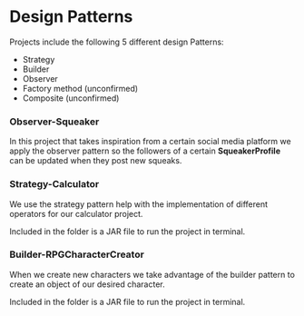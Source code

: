 # Design Patterns
 
 Projects include the following 5 different design Patterns:

 - Strategy
 - Builder
 - Observer
 - Factory method (unconfirmed)
 - Composite (unconfirmed)

### Observer-Squeaker
 
 In this project that takes inspiration from a certain social media platform we apply the observer pattern so the followers of a certain **SqueakerProfile** can be updated when they post new squeaks.

### Strategy-Calculator

 We use the strategy pattern help with the implementation of different operators for our calculator project.

 Included in the folder is a JAR file to run the project in terminal.

### Builder-RPGCharacterCreator

 When we create new characters we take advantage of the builder pattern to create an object of our desired character.

 Included in the folder is a JAR file to run the project in terminal.
